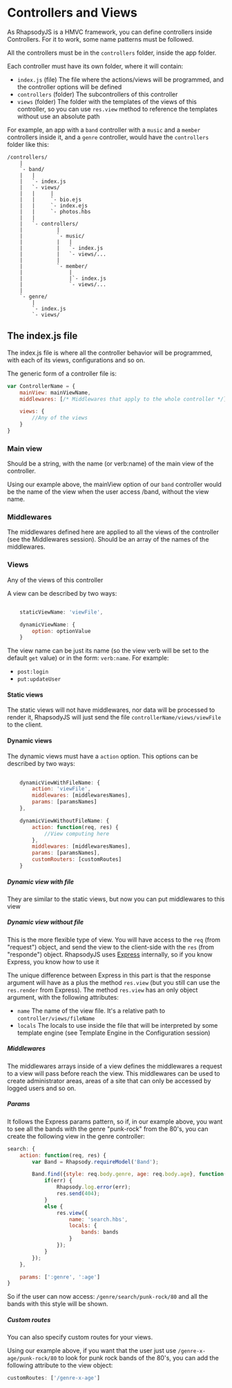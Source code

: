 # Controllers and Views

As RhapsodyJS is a HMVC framework, you can define controllers inside Controllers.
For it to work, some name patterns must be followed.

All the controllers must be in the `controllers` folder, inside the app folder.

Each controller must have its own folder, where it will contain:

* `index.js` (file) The file where the actions/views will be programmed, and the controller options will be defined
* `controllers` (folder) The subcontrollers of this controller
* `views` (folder) The folder with the templates of the views of this controller, so you can use `res.view` method to reference the templates without use an absolute path

For example, an app with a `band` controller with a `music` and a `member` controllers inside it, and a `genre` controller, would have the `controllers` folder like this:

```
/controllers/
    |
    `- band/
    |   |
    |   `- index.js
    |   `- views/
    |   |     |
    |   |     `- bio.ejs
    |   |     `- index.ejs
    |   |     `- photos.hbs
    |   |
    |   `- controllers/
    |           |
    |           `- music/
    |           |   |
    |           |   `- index.js
    |           |   `- views/...
    |           |
    |           `- member/
    |               |
    |               |`- index.js
    |               `- views/...
    |
    `- genre/
        |
        `- index.js
        `- views/

```

## The index.js file

The index.js file is where all the controller behavior will be programmed, with each of its views, configurations and so on.

The generic form of a controller file is:

```js
var ControllerName = {
    mainView: mainViewName,
    middlewares: [/* Middlewares that apply to the whole controller */]

    views: {
        //Any of the views
    }
}
```

### Main view

Should be a string, with the name (or verb:name) of the main view of the controller.

Using our example above, the mainView option of our `band` controller would be the name of the view when the user access /band, without the view name.

### Middlewares

The middlewares defined here are applied to all the views of the controller (see the Middlewares session).
Should be an array of the names of the middlewares.

### Views

Any of the views of this controller

A view can be described by two ways:

```js

    staticViewName: 'viewFile',

    dynamicViewName: {
        option: optionValue
    }

```

The view name can be just its name (so the view verb will be set to the default `get` value) or in the form: `verb:name`. For example:

* `post:login`
* `put:updateUser`

#### Static views

The static views will not have middlewares, nor data will be processed to render it, RhapsodyJS will just send the file `controllerName/views/viewFile` to the client.

#### Dynamic views

The dynamic views must have a `action` option. This options can be described by two ways:

```js
    
    dynamicViewWithFileName: {
        action: 'viewFile',
        middlewares: [middlewaresNames],
        params: [paramsNames]
    },

    dynamicViewWithoutFileName: {
        action: function(req, res) {
            //View computing here
        },
        middlewares: [middlewaresNames],
        params: [paramsNames],
        customRouters: [customRoutes]
    }

```

##### Dynamic view with file

They are similar to the static views, but now you can put middlewares to this view

##### Dynamic view without file

This is the more flexible type of view. You will have access to the `req` (from "request") object, and send the view to the client-side with the `res` (from "responde") object.
RhapsodyJS uses [Express](http://expressjs.com/api.html) internally, so if you know Express, you know how to use it

The unique difference between Express in this part is that the response argument will have as a plus the method `res.view` (but you still can use the `res.render` from Express).
The method `res.view` has an only object argument, with the following attributes:

* `name` The name of the view file. It's a relative path to `controller/views/fileName`
* `locals` The locals to use inside the file that will be interpreted by some template engine (see Template Engine in the Configuration session)

##### Middlewares

The middlewares arrays inside of a view defines the middlewares a request to a view will pass before reach the view.
This middlewares can be used to create administrator areas, areas of a site that can only be accessed by logged users and so on.

##### Params

It follows the Express params pattern, so if, in our example above, you want to see all the bands with the genre "punk-rock" from the 80's, you can create the following view in the genre controller:

```js
search: {
    action: function(req, res) {
        var Band = Rhapsody.requireModel('Band');

        Band.find({style: req.body.genre, age: req.body.age}, function(err, bands) {
            if(err) {
                Rhapsody.log.error(err);
                res.send(404);
            }
            else {
                res.view({
                    name: 'search.hbs',
                    locals: {
                        bands: bands
                    }
                });
            }
        });
    },

    params: [':genre', ':age']
}
```

So if the user can now access: `/genre/search/punk-rock/80` and all the bands with this style will be shown.

##### Custom routes

You can also specify custom routes for your views.

Using our example above, if you want that the user just use `/genre-x-age/punk-rock/80` to look for punk rock bands of the 80's, you can add the following attribute to the view object:

```js
customRoutes: ['/genre-x-age']
```
